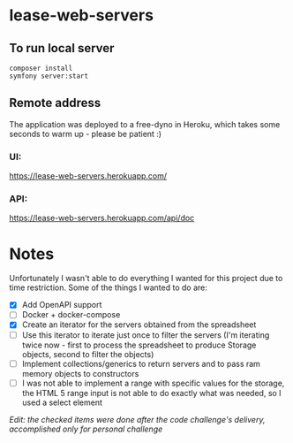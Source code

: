 # lease-web-servers

## To run local server

```
composer install
symfony server:start
```

## Remote address

The application was deployed to a free-dyno in Heroku, which takes some seconds to warm up - please be patient :)

### UI: 
https://lease-web-servers.herokuapp.com/

### API:
https://lease-web-servers.herokuapp.com/api/doc

# Notes

Unfortunately I wasn't able to do everything I wanted for this project due to time restriction. Some of the things I wanted to do are:

- [x] Add OpenAPI support
- [ ] Docker + docker-compose
- [x] Create an iterator for the servers obtained from the spreadsheet
- [ ] Use this iterator to iterate just once to filter the servers (I'm iterating twice now - first to process the spreadsheet to produce Storage objects, second to filter the objects)
- [ ] Implement collections/generics to return servers and to pass ram memory objects to constructors
- [ ] I was not able to implement a range with specific values for the storage, the HTML 5 range input is not able to do exactly what was needed, so I used a select element

*Edit: the checked items were done after the code challenge's delivery, accomplished only for personal challenge*
